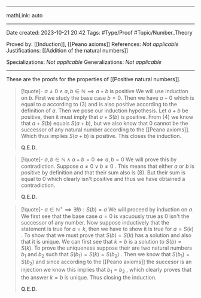 
---

mathLink: auto

---
Date created: 2023-10-21 20:42
Tags: #Type/Proof #Topic/Number_Theory 

Proved by: [[Induction]], [[Peano axioms]]
References: _Not applicable_
Justifications: [[Addition of the natural numbers]]

Specializations: _Not applicable_
Generalizations: _Not applicable_

---  

These are the proofs for the properties of [[Positive natural numbers]].

> [!quote]- $a\neq 0\land a,b\in \mathbb N\implies a+b\;\text{is positive}$
> We will use induction on $b$. First we study the base case $b=0$. Then we have $a+0$ which is equal to $a$ according to $(3)$ and is also positive according to the definition of $a$. Then we pose our induction hypothesis. Let $a+b$ be positive, then it must imply that $a+S(b)$ is positive. From (4) we know that $a+S(b)$ equals $S(a+b)$, but we also know that $0$ cannot be the successor of any natural number according to the [[Peano axioms]]. Which thus implies $S(a+b)$ is positive. This closes the induction. 
> 
> **Q.E.D.**
> 

> [!quote]- $a,b\in \mathbb N\land a+b=0\iff a,b=0$
> We will prove this by contradiction. Suppose $a \neq 0 \lor b \neq 0$ . This means that either $a$ or $b$ is positive by definition and that their sum also is $(8)$.  But their sum is equal to $0$ which clearly isn't positive and thus we have obtained a contradiction.
> 
> **Q.E.D.**

> [!quote]- $a\in \mathbb N^{+}\implies \exists! b:S(b)=a$
> We will proceed by induction on $a$. We first see that the base case $a=0$ is vacuously true as 0 isn't the successor of any number. Now suppose inductively that the statement is true for $a=k$, then we have to show it is true for $a=S(k)$ . To show that we must prove that $S(b)=S(k)$ has a solution and also that it is unique. We can first see that $k=b$ is a solution to $S(b)=S(k)$. To prove the uniqueness suppose their are two natural numbers $b_1$ and $b_2$ such that $S(b_1) =S(k)=S(b_2)$ . Then we know that $S(b_1)=S(b_2)$ and since according to the [[Peano axioms]] the succesor is an injection we know this implies that $b_1=b_2$ , which clearly proves that the answer $k=b$ is unique. Thus closing the induction.
> 
> **Q.E.D.**





